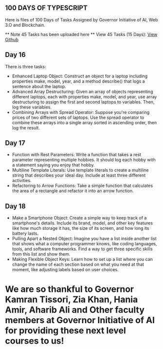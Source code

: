 ## 100 DAYS OF TYPESCRIPT
Here is files of 100 Days of Tasks Assigned by Governor Initiative of AI, Web 3.O and Blockchain. 

** Note 45 Tasks has been uploaded here **
View 45 Tasks (15 Days): [View Github](https://github.com/sarfarazunarr/45-typescript-tasks)

## Day 16
There is three tasks:
<ul>
    <li>Enhanced Laptop Object: Construct an object for a laptop including properties make, model, year, and a method describe() that logs a sentence about the laptop.</li>
    <li>Advanced Array Destructuring: Given an array of objects representing different laptops, each with properties make, model, and year, use array destructuring to assign the first and second laptops to variables. Then, log these variables.</li>
    <li>Combining Arrays with Spread Operator: Suppose you're comparing prices of two different sets of laptops. Use the spread operator to combine these arrays into a single array sorted in ascending order, then log the result.</li>
</ul>

## Day 17
<ul>
    <li>Function with Rest Parameters: Write a function that takes a rest parameter representing multiple hobbies. It should log each hobby with a statement saying you enjoy that hobby.</li>
    <li>Multiline Template Literals: Use template literals to create a multiline string that describes your ideal day. Include at least three different activities.</li>
    <li>Refactoring to Arrow Functions: Take a simple function that calculates the area of a rectangle and refactor it into an arrow function.</li>
</ul>

## Day 18
<ul>
    <li>Make a Smartphone Object: Create a simple way to keep track of a smartphone's details. Include its brand, model, and other key features like how much storage it has, the size of its screen, and how long its battery lasts.</li>
    <li>Pulling Apart a Nested Object: Imagine you have a list inside another list that shows what a computer programmer knows, like coding languages, tools, and software frameworks. Find a way to get three specific skills from this list and show them.</li>
    <li>Making Flexible Object Keys: Learn how to set up a list where you can change the name of each section based on what you need at that moment, like adjusting labels based on user choices.</li>
</ul>

# We are so thankful to Governor Kamran Tissori, Zia Khan, Hania Amir, Aharib Ali and Other faculty members at Governor Initiative of AI for providing these next level courses to us!